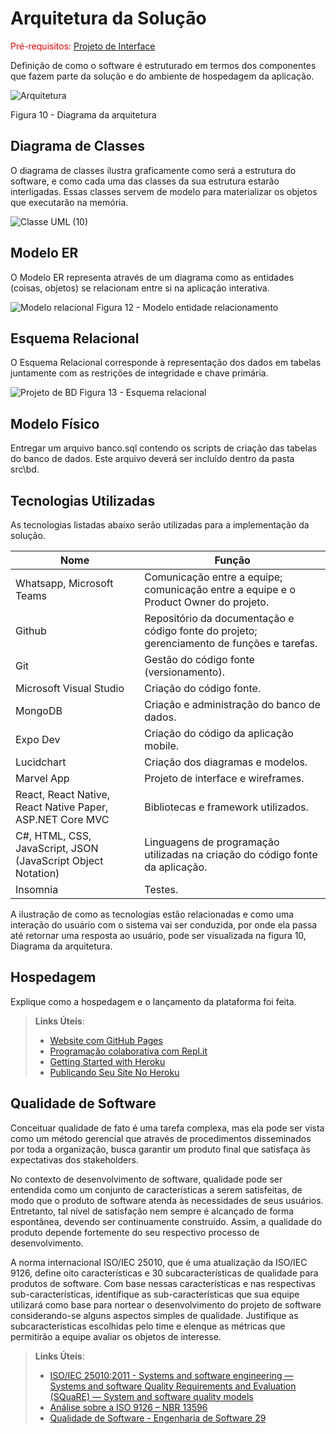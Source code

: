 # Arquitetura da Solução

<span style="color:red">Pré-requisitos: <a href="3-Projeto de Interface.md"> Projeto de Interface</a></span>

Definição de como o software é estruturado em termos dos componentes que fazem parte da solução e do ambiente de hospedagem da aplicação.

![Arquitetura](https://github.com/ICEI-PUC-Minas-PMV-ADS/pmv-ads-2023-2-e4-proj-dad-t3-maisbeleza/assets/100447878/972b7ce3-0d1b-4767-96c7-20c5cb93e6e2)

Figura 10 - Diagrama da arquitetura

## Diagrama de Classes

O diagrama de classes ilustra graficamente como será a estrutura do software, e como cada uma das classes da sua estrutura estarão interligadas. Essas classes servem de modelo para materializar os objetos que executarão na memória.


![Classe UML (10)](https://github.com/ICEI-PUC-Minas-PMV-ADS/pmv-ads-2023-2-e4-proj-dad-t3-maisbeleza/assets/81182674/7a0dcc45-0f29-4ef5-88d0-39b2c68e3fbe)








## Modelo ER

O Modelo ER representa através de um diagrama como as entidades (coisas, objetos) se relacionam entre si na aplicação interativa.

![Modelo relacional](https://github.com/ICEI-PUC-Minas-PMV-ADS/pmv-ads-2023-2-e4-proj-dad-t3-maisbeleza/assets/100447878/a2779bf0-b2dc-43c8-b048-29d8be24e7f6)
Figura 12 - Modelo entidade relacionamento

## Esquema Relacional

O Esquema Relacional corresponde à representação dos dados em tabelas juntamente com as restrições de integridade e chave primária.

![Projeto de BD](https://github.com/ICEI-PUC-Minas-PMV-ADS/pmv-ads-2023-2-e4-proj-dad-t3-maisbeleza/assets/100447878/62b3262a-a21e-4ea9-a4b3-1d28bc62d9d5)
Figura 13 - Esquema relacional

## Modelo Físico

Entregar um arquivo banco.sql contendo os scripts de criação das tabelas do banco de dados. Este arquivo deverá ser incluído dentro da pasta src\bd.

## Tecnologias Utilizadas

As tecnologias listadas abaixo serão utilizadas para a implementação da solução.

|Nome                | Função                             |
|--------------------|------------------------------------|
|Whatsapp, Microsoft Teams | Comunicação entre a equipe; comunicação entre a equipe e o Product Owner do projeto.  |
|Github | Repositório da documentação e código fonte do projeto; gerenciamento de funções e tarefas.  |
|Git | Gestão do código fonte (versionamento).  |
|Microsoft Visual Studio | Criação do código fonte. |
|MongoDB | Criação e administração do banco de dados.  |
|Expo Dev | Criação do código da aplicação mobile. |
|Lucidchart  | Criação dos diagramas e modelos. |
|Marvel App  | Projeto de interface e wireframes. |
|React, React Native, React Native Paper, ASP.NET Core MVC | Bibliotecas e framework utilizados.  |
|C#, HTML, CSS, JavaScript, JSON (JavaScript Object Notation)	| Linguagens de programação utilizadas na criação do código fonte da aplicação. |
|Insomnia | Testes. |

A ilustração de como as tecnologias estão relacionadas e como uma interação do usuário com o sistema vai ser conduzida, por onde ela passa até retornar uma resposta ao usuário, pode ser visualizada na figura 10, Diagrama da arquitetura.

## Hospedagem

Explique como a hospedagem e o lançamento da plataforma foi feita.

> **Links Úteis**:
>
> - [Website com GitHub Pages](https://pages.github.com/)
> - [Programação colaborativa com Repl.it](https://repl.it/)
> - [Getting Started with Heroku](https://devcenter.heroku.com/start)
> - [Publicando Seu Site No Heroku](http://pythonclub.com.br/publicando-seu-hello-world-no-heroku.html)

## Qualidade de Software

Conceituar qualidade de fato é uma tarefa complexa, mas ela pode ser vista como um método gerencial que através de procedimentos disseminados por toda a organização, busca garantir um produto final que satisfaça às expectativas dos stakeholders.

No contexto de desenvolvimento de software, qualidade pode ser entendida como um conjunto de características a serem satisfeitas, de modo que o produto de software atenda às necessidades de seus usuários. Entretanto, tal nível de satisfação nem sempre é alcançado de forma espontânea, devendo ser continuamente construído. Assim, a qualidade do produto depende fortemente do seu respectivo processo de desenvolvimento.

A norma internacional ISO/IEC 25010, que é uma atualização da ISO/IEC 9126, define oito características e 30 subcaracterísticas de qualidade para produtos de software.
Com base nessas características e nas respectivas sub-características, identifique as sub-características que sua equipe utilizará como base para nortear o desenvolvimento do projeto de software considerando-se alguns aspectos simples de qualidade. Justifique as subcaracterísticas escolhidas pelo time e elenque as métricas que permitirão a equipe avaliar os objetos de interesse.

> **Links Úteis**:
>
> - [ISO/IEC 25010:2011 - Systems and software engineering — Systems and software Quality Requirements and Evaluation (SQuaRE) — System and software quality models](https://www.iso.org/standard/35733.html/)
> - [Análise sobre a ISO 9126 – NBR 13596](https://www.tiespecialistas.com.br/analise-sobre-iso-9126-nbr-13596/)
> - [Qualidade de Software - Engenharia de Software 29](https://www.devmedia.com.br/qualidade-de-software-engenharia-de-software-29/18209/)
